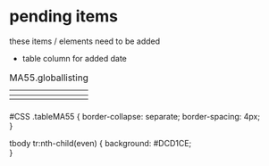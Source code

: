 # pending items

these items / elements need to be added
<ul><li>table column for added date</li></ul>


<table class="tableMA55" id="tableMA55">
<caption>MA55.globallisting</caption>
	<thead>
		<tr>
			<th></th>
			<th></th>
			<th></th>
		</tr>
	</thead>
	<tbody>
		<tr>
			<td></td>
			<td></td>
			<td></td>
		</tr>
	</tbody>
	<tfoot>
		<tr>
			<td></td>
			<td></td>
			<td></td>
		<tr>
	</tfoot>
</table>

#CSS
.tableMA55 {
	border-collapse: separate;
	border-spacing: 4px;	
}

tbody tr:nth-child(even) {
	background: #DCD1CE;	
}
